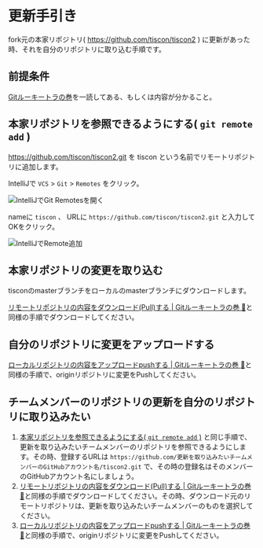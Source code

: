 # 更新手引き

fork元の本家リポジトリ( https://github.com/tiscon/tiscon2 ) に更新があった時、それを自分のリポジトリに取り込む手順です。

## 前提条件

[Gitルーキートラの巻](GitForRookies.md)を一読してある、もしくは内容が分かること。

## 本家リポジトリを参照できるようにする( `git remote add` )

https://github.com/tiscon/tiscon2.git を tiscon という名前でリモートリポジトリに追加します。

IntelliJで `VCS` > `Git` > `Remotes` をクリック。

![IntelliJでGit Remotesを開く](image/update_guide_add_remote_1.png)

nameに `tiscon` 、 URLに `https://github.com/tiscon/tiscon2.git` と入力してOKをクリック。

![IntelliJでRemote追加](image/update_guide_add_remote_2.png)

## 本家リポジトリの変更を取り込む

tisconのmasterブランチをローカルのmasterブランチにダウンロードします。

[リモートリポジトリの内容をダウンロード(Pull)する | Gitルーキートラの巻 :tiger:](GitForRookies.md#リモートリポジトリの内容をダウンロードpullする)と同様の手順でダウンロードしてください。

## 自分のリポジトリに変更をアップロードする

[ローカルリポジトリの内容をアップロードpushする | Gitルーキートラの巻 :tiger:](GitForRookies.md#ローカルリポジトリの内容をアップロードpushする)と同様の手順で、originリポジトリに変更をPushしてください。

## チームメンバーのリポジトリの更新を自分のリポジトリに取り込みたい
1. [本家リポジトリを参照できるようにする( `git remote add` )](#本家リポジトリを参照できるようにする-git-remote-add-) と同じ手順で、更新を取り込みたいチームメンバーのリポジトリを参照できるようにします。その時、登録するURLは `https://github.com/更新を取り込みたいチームメンバーのGitHubアカウント名/tiscon2.git` で、その時の登録名はそのメンバーのGitHubアカウント名にしましょう。
1. [リモートリポジトリの内容をダウンロード(Pull)する | Gitルーキートラの巻 :tiger:](GitForRookies.md#リモートリポジトリの内容をダウンロードpullする)と同様の手順でダウンロードしてください。その時、ダウンロード元のリモートリポジトリは、更新を取り込みたいチームメンバーのものを選択してください。
1. [ローカルリポジトリの内容をアップロードpushする | Gitルーキートラの巻 :tiger:](GitForRookies.md#ローカルリポジトリの内容をアップロードpushする)と同様の手順で、originリポジトリに変更をPushしてください。
